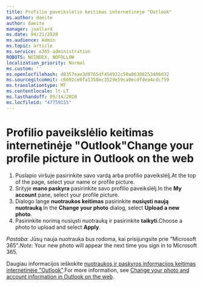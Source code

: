 ```yaml
---
title: Profilio paveikslėlio keitimas internetinėje "Outlook"
ms.author: daeite
author: daeite
manager: joallard
ms.date: 04/21/2020
ms.audience: Admin
ms.topic: article
ms.service: o365-administration
ROBOTS: NOINDEX, NOFOLLOW
localization_priority: Normal
ms.custom: ''
ms.openlocfilehash: d8357eae3d8765df454922c50a86308253406d32
ms.sourcegitcommit: c6692ce0fa1358ec3529e59ca0ecdfdea4cdc759
ms.translationtype: MT
ms.contentlocale: lt-LT
ms.lasthandoff: 09/14/2020
ms.locfileid: "47759155"
---
```

# <a name="change-your-profile-picture-in-outlook-on-the-web"></a><span data-ttu-id="1c459-102">Profilio paveikslėlio keitimas internetinėje "Outlook"</span><span class="sxs-lookup"><span data-stu-id="1c459-102">Change your profile picture in Outlook on the web</span></span>

1. <span data-ttu-id="1c459-103">Puslapio viršuje pasirinkite savo vardą arba profilio paveikslėlį.</span><span class="sxs-lookup"><span data-stu-id="1c459-103">At the top of the page, select your name or profile picture.</span></span>
1. <span data-ttu-id="1c459-104">Srityje **mano paskyra** pasirinkite savo profilio paveikslėlį.</span><span class="sxs-lookup"><span data-stu-id="1c459-104">In the **My account** pane, select your profile picture.</span></span>
1. <span data-ttu-id="1c459-105">Dialogo lange **nuotraukos keitimas** pasirinkite **nusiųsti naują nuotrauką**.</span><span class="sxs-lookup"><span data-stu-id="1c459-105">In the **Change your photo** dialog, select **Upload a new photo**.</span></span>
1. <span data-ttu-id="1c459-106">Pasirinkite norimą nusiųsti nuotrauką ir pasirinkite **taikyti**.</span><span class="sxs-lookup"><span data-stu-id="1c459-106">Choose a photo to upload and select **Apply**.</span></span>

<span data-ttu-id="1c459-107">*Pastaba:* Jūsų nauja nuotrauka bus rodoma, kai prisijungsite prie "Microsoft 365".</span><span class="sxs-lookup"><span data-stu-id="1c459-107">*Note:* Your new photo will appear the next time you sign in to Microsoft 365.</span></span>

<span data-ttu-id="1c459-108">Daugiau informacijos ieškokite [nuotraukos ir paskyros informacijos keitimas internetinėje "Outlook"](https://support.office.com/article/b2dbb289-851d-4bed-93c3-3e136f5659ec).</span><span class="sxs-lookup"><span data-stu-id="1c459-108">For more information, see [Change your photo and account information in Outlook on the web](https://support.office.com/article/b2dbb289-851d-4bed-93c3-3e136f5659ec).</span></span>